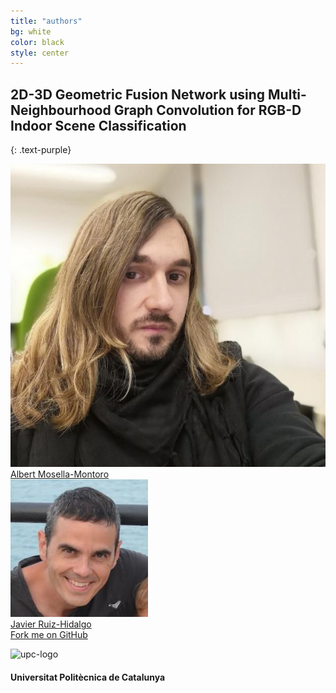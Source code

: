 ```yaml
---
title: "authors"
bg: white
color: black
style: center
---
```


## 2D-3D Geometric Fusion Network using Multi-Neighbourhood Graph Convolution for RGB-D Indoor Scene Classification
{: .text-purple}

<div class="author">
    <a href="https://www.albertmosellamontoro.com" target="_blank">
      <div class="authorphoto"><img src="./assets/amm.jpg"></div>
      <div>Albert Mosella-Montoro</div>
    </a>
</div>
<div class="author">
    <a href="https://imatge.upc.edu/web/people/javier-ruiz-hidalgo" target="_blank">
      <div class="authorphoto"><img src="./assets/jrh.jpg"></div>
      <div>Javier Ruiz-Hidalgo</div>
    </a>
</div>

<span id="forkongithub">
  <a href="{{ site.source_link }}" class="bg-blue">
    Fork me on GitHub
  </a>
</span>


![upc-logo](https://imatge.upc.edu/web/sites/default/files/UPC-SIMBOL-positiu-p3005%20%281%29.png)

#### Universitat Politècnica de Catalunya

